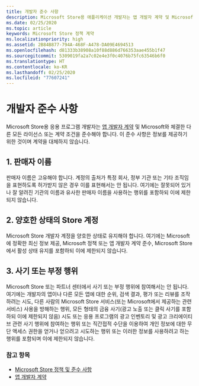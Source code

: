 ```yaml
---
title: 개발자 준수 사항
description: Microsoft Store용 애플리케이션 개발자는 앱 개발자 계약 및 Microsoft와 체결한 다른 모든 라이선스 또는 계약 조건을 준수해야 합니다.
ms.date: 02/25/2020
ms.topic: article
keywords: Microsoft Store 정책 계약
ms.localizationpriority: high
ms.assetid: 2B84B877-794A-468F-A478-DA09E4694513
ms.openlocfilehash: d81333b38908a10f88d886d766353aae455b1f47
ms.sourcegitcommit: 5309019fa2a7c02e4e3f0c4076b75fc63546b6f0
ms.translationtype: HT
ms.contentlocale: ko-KR
ms.lasthandoff: 02/25/2020
ms.locfileid: "77607241"
---
```

# <a name="developer-code-of-conduct"></a>개발자 준수 사항

Microsoft Store용 응용 프로그램 개발자는 [앱 개발자 계약](https://docs.microsoft.com/legal/windows/agreements/app-developer-agreement) 및 Microsoft와 체결한 다른 모든 라이선스 또는 계약 조건을 준수해야 합니다. 이 준수 사항은 정보를 제공하기 위한 것이며 계약을 대체하지 않습니다.


## <a name="1-publisher-name"></a>1. 판매자 이름

판매자 이름은 고유해야 합니다. 계정의 출처가 특정 회사, 정부 기관 또는 기타 조직임을 표현하도록 허가받지 않은 경우 이를 표현해서는 안 됩니다. 여기에는 잘못되어 있거나 잘 알려진 기관의 이름과 유사한 판매자 이름을 사용하는 행위를 포함하되 이에 제한되지 않습니다.


## <a name="2-store-account-in-good-standing"></a>2. 양호한 상태의 Store 계정

Microsoft Store 개발자 계정을 양호한 상태로 유지해야 합니다. 여기에는 Microsoft에 정확한 최신 정보 제공, Microsoft 정책 또는 앱 개발자 계약 준수, Microsoft Store에서 활성 상태 유지를 포함하되 이에 제한되지 않습니다.


## <a name="3-fraudulent-or-dishonest-activities"></a>3. 사기 또는 부정 행위

Microsoft Store 또는 파트너 센터에서 사기 또는 부정 행위에 참여해서는 안 됩니다. 여기에는 개발자의 앱이나 다른 모든 앱에 대한 순위, 검색 결과, 평가 또는 리뷰를 조작하려는 시도, 다른 사람의 Microsoft Store 서비스(또는 Microsoft에서 제공하는 관련 서비스) 사용을 방해하는 행위, 모든 형태의 금융 사기(광고 노출 또는 클릭 사기를 포함하되 이에 제한되지 않음) 시도 또는 응용 프로그램의 광고 인벤토리 및 광고 크리에이티브 관련 사기 행위에 참여하는 행위 또는 직간접적 수단을 이용하여 개인 정보에 대한 무단 액세스 권한을 얻거나 얻으려고 시도하는 행위 또는 이러한 정보를 사용하려고 하는 행위를 포함되며 이에 제한되지 않습니다.


### <a name="see-also"></a>참고 항목

- [Microsoft Store 정책 및 준수 사항](store-policies-and-code-of-conduct.md)
- [앱 개발자 계약](https://docs.microsoft.com/legal/windows/agreements/app-developer-agreement)